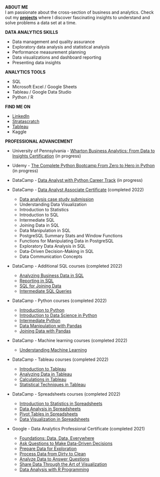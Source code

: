 **ABOUT ME**  
I am passionate about the cross-section of business and analytics. Check out my **[projects]()**
where I discover fascinating insights to understand and solve problems a data set at a time. 

**DATA ANALYTICS SKILLS**
- Data management and quality assurance
- Exploratory data analysis and statistical analysis
- Performance measurement planning
- Data visualizations and dashboard reporting 
- Presenting data insights

**ANALYTICS TOOLS**
- SQL
- Microsoft Excel / Google Sheets
- Tableau / Google Data Studio
- Python / R

**FIND ME ON**
- [LinkedIn](https://www.linkedin.com/in/vanessaip11/)
- [Stratascratch](https://platform.stratascratch.com/user/greenpeach)
- [Tableau](https://public.tableau.com/app/profile/vanessa1607)
- Kaggle

**PROFESSIONAL ADVANCEMENT**
- University of Pennsylvania - [Wharton Business Analytics: From Data to Insights Certification](https://online-execed.wharton.upenn.edu/business-analytics) (in progress)  
  

- Udemy - [The Complete Python Bootcamp From Zero to Hero in Python](https://www.udemy.com/course/complete-python-bootcamp/) (in progress)
  

- DataCamp - [Data Analyst with Python Career Track](https://www.datacamp.com/tracks/data-analyst-with-python) (in progress)  


- DataCamp - [Data Analyst Associate Certificate](https://www.datacamp.com/certificate/DAA0018369279329#) (completed 2022)  
  - [Data analysis case study submission]()
  - Understanding Data Visualization 
  - Introduction to Statistics
  - Introduction to SQL
  - Intermediate SQL
  - Joining Data in SQL
  - Data Manipulation in SQL
  - PostgreSQL Summary Stats and Window Functions
  - Functions for Manipulating Data in PostgreSQL
  - Exploratory Data Analysis in SQL
  - Data-Driven Decision-Making in SQL
  - Data Communication Concepts 
  

- DataCamp - Additional SQL courses (completed 2022)
  - [Analyzing Business Data in SQL](https://www.datacamp.com/courses/analyzing-business-data-in-sql)
  - [Reporting in SQL](https://www.datacamp.com/courses/reporting-in-sql)
  - [SQL for Joining Data](https://www.datacamp.com/courses/sql-for-joining-data)
  - [Intermediate SQL Queries](https://www.datacamp.com/courses/intermediate-sql-queries) 
    

- DataCamp - Python courses (completed 2022)
  - [Introduction to Python](https://www.datacamp.com/courses/intro-to-python-for-data-science)
  - [Introduction to Data Science in Python](https://www.datacamp.com/courses/introduction-to-data-science-in-python)
  - [Intermediate Python](https://www.datacamp.com/courses/intermediate-python)
  - [Data Manipulation with Pandas](https://www.datacamp.com/courses/data-manipulation-with-pandas) 
  - [Joining Data with Pandas](https://www.datacamp.com/courses/joining-data-with-pandas)
  

- DataCamp - Machine learning courses (completed 2022)
  - [Understanding Machine Learning](https://www.datacamp.com/courses/understanding-machine-learning)
  

- DataCamp - Tableau courses (completed 2022)
  - [Introduction to Tableau](https://www.datacamp.com/courses/introduction-to-tableau)
  - [Analyzing Data in Tableau ](https://www.datacamp.com/courses/analyzing-data-in-tableau)
  - [Calculations in Tableau](https://www.datacamp.com/courses/calculations-in-tableau)
  - [Statistical Techniques in Tableau](https://www.datacamp.com/courses/statistical-techniques-in-tableau)
  

- DataCamp - Spreadsheets courses (completed 2022)
  - [Introduction to Statistics in Spreadsheets](https://www.datacamp.com/courses/introduction-to-statistics-in-spreadsheets)
  - [Data Analysis in Spreadsheets](https://www.datacamp.com/courses/data-analysis-in-spreadsheets)
  - [Pivot Tables in Spreadsheets](https://www.datacamp.com/courses/pivot-tables-in-spreadsheets) 
  - [Data Visualization in Spreadsheets](https://www.datacamp.com/courses/data-visualization-in-spreadsheets)
  

- Google - Data Analytics Professional Certificate (completed 2021)
  - [Foundations: Data, Data, Everywhere](https://www.coursera.org/account/accomplishments/certificate/7QCQSXBPXBKB)
  - [Ask Questions to Make Data-Driven Decisions](https://www.coursera.org/account/accomplishments/certificate/NNSCX2P8NEHB)
  - [Prepare Data for Exploration ](https://www.coursera.org/account/accomplishments/certificate/6HZH3KBYLGTH)
  - [Process Data from Dirty to Clean](https://www.coursera.org/account/accomplishments/certificate/S9HTFFM4ZUBR)
  - [Analyze Data to Answer Questions](https://www.coursera.org/account/accomplishments/certificate/QF8UZEE8KEYJ)
  - [Share Data Through the Art of Visualization](https://www.coursera.org/account/accomplishments/certificate/PLVXX964XFUK)
  - [Data Analysis with R Programming](https://www.coursera.org/account/accomplishments/certificate/U4Y2RS7Q4EJX)  


